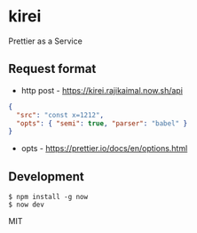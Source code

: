 # kirei

Prettier as a Service

## Request format

- http post - https://kirei.rajikaimal.now.sh/api

```json
{
  "src": "const x=1212",
  "opts": { "semi": true, "parser": "babel" }
}
```

- opts - https://prettier.io/docs/en/options.html

## Development

```
$ npm install -g now
$ now dev
```

MIT
